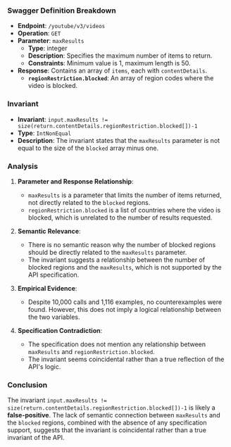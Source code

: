 ### Swagger Definition Breakdown

- **Endpoint**: `/youtube/v3/videos`
- **Operation**: `GET`
- **Parameter**: `maxResults`
  - **Type**: integer
  - **Description**: Specifies the maximum number of items to return.
  - **Constraints**: Minimum value is 1, maximum length is 50.
- **Response**: Contains an array of `items`, each with `contentDetails`.
  - **`regionRestriction.blocked`**: An array of region codes where the video is blocked.

### Invariant

- **Invariant**: `input.maxResults != size(return.contentDetails.regionRestriction.blocked[])-1`
- **Type**: `IntNonEqual`
- **Description**: The invariant states that the `maxResults` parameter is not equal to the size of the `blocked` array minus one.

### Analysis

1. **Parameter and Response Relationship**:
   - `maxResults` is a parameter that limits the number of items returned, not directly related to the `blocked` regions.
   - `regionRestriction.blocked` is a list of countries where the video is blocked, which is unrelated to the number of results requested.

2. **Semantic Relevance**:
   - There is no semantic reason why the number of blocked regions should be directly related to the `maxResults` parameter.
   - The invariant suggests a relationship between the number of blocked regions and the `maxResults`, which is not supported by the API specification.

3. **Empirical Evidence**:
   - Despite 10,000 calls and 1,116 examples, no counterexamples were found. However, this does not imply a logical relationship between the two variables.

4. **Specification Contradiction**:
   - The specification does not mention any relationship between `maxResults` and `regionRestriction.blocked`.
   - The invariant seems coincidental rather than a true reflection of the API's logic.

### Conclusion

The invariant `input.maxResults != size(return.contentDetails.regionRestriction.blocked[])-1` is likely a **false-positive**. The lack of semantic connection between `maxResults` and the `blocked` regions, combined with the absence of any specification support, suggests that the invariant is coincidental rather than a true invariant of the API.
